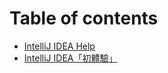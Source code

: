# Table of contents

* [IntelliJ IDEA Help](README.md)
* [IntelliJ IDEA「初體驗」](tan-suo-intellij-idea.md)

